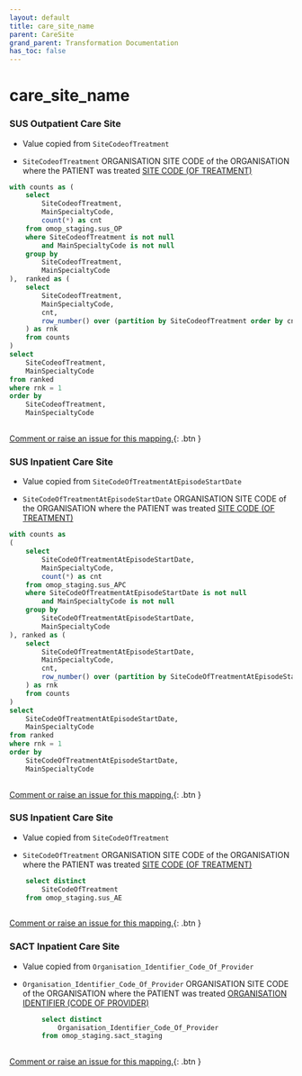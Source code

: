 ```yaml
---
layout: default
title: care_site_name
parent: CareSite
grand_parent: Transformation Documentation
has_toc: false
---
```

# care_site_name
### SUS Outpatient Care Site
* Value copied from `SiteCodeofTreatment`

* `SiteCodeofTreatment` ORGANISATION SITE CODE  of the ORGANISATION where the PATIENT was treated [SITE CODE (OF TREATMENT)]()

```sql
with counts as ( 
	select 
		SiteCodeofTreatment, 
		MainSpecialtyCode, 
		count(*) as cnt 
	from omop_staging.sus_OP 
	where SiteCodeofTreatment is not null 
		and MainSpecialtyCode is not null 
	group by 
		SiteCodeofTreatment, 
		MainSpecialtyCode 
),  ranked as ( 
	select 
		SiteCodeofTreatment, 
		MainSpecialtyCode, 
		cnt, 
		row_number() over (partition by SiteCodeofTreatment order by cnt desc, MainSpecialtyCode 
	) as rnk 
	from counts 
)
select 
	SiteCodeofTreatment, 
	MainSpecialtyCode 
from ranked 
where rnk = 1
order by 
	SiteCodeofTreatment, 
	MainSpecialtyCode 
	
```


[Comment or raise an issue for this mapping.](https://github.com/answerdigital/oxford-omop-data-mapper/issues/new?title=OMOP%20CareSite%20table%20care_site_name%20field%20SUS%20Outpatient%20Care%20Site%20mapping){: .btn }
### SUS Inpatient Care Site
* Value copied from `SiteCodeOfTreatmentAtEpisodeStartDate`

* `SiteCodeOfTreatmentAtEpisodeStartDate` ORGANISATION SITE CODE  of the ORGANISATION where the PATIENT was treated [SITE CODE (OF TREATMENT)]()

```sql
with counts as 
( 
	select 
		SiteCodeOfTreatmentAtEpisodeStartDate, 
		MainSpecialtyCode, 
		count(*) as cnt 
	from omop_staging.sus_APC 
	where SiteCodeOfTreatmentAtEpisodeStartDate is not null 
		and MainSpecialtyCode is not null 
	group by 
		SiteCodeOfTreatmentAtEpisodeStartDate, 
		MainSpecialtyCode 
), ranked as ( 
	select 
		SiteCodeOfTreatmentAtEpisodeStartDate, 
		MainSpecialtyCode, 
		cnt, 
		row_number() over (partition by SiteCodeOfTreatmentAtEpisodeStartDate order by cnt desc, MainSpecialtyCode 
	) as rnk 
	from counts 
)
select 
	SiteCodeOfTreatmentAtEpisodeStartDate, 
	MainSpecialtyCode 
from ranked 
where rnk = 1
order by 
	SiteCodeOfTreatmentAtEpisodeStartDate, 
	MainSpecialtyCode 
	
```


[Comment or raise an issue for this mapping.](https://github.com/answerdigital/oxford-omop-data-mapper/issues/new?title=OMOP%20CareSite%20table%20care_site_name%20field%20SUS%20Inpatient%20Care%20Site%20mapping){: .btn }
### SUS Inpatient Care Site
* Value copied from `SiteCodeOfTreatment`

* `SiteCodeOfTreatment` ORGANISATION SITE CODE  of the ORGANISATION where the PATIENT was treated [SITE CODE (OF TREATMENT)]()

```sql
	select distinct
		SiteCodeOfTreatment
	from omop_staging.sus_AE 	
	
```


[Comment or raise an issue for this mapping.](https://github.com/answerdigital/oxford-omop-data-mapper/issues/new?title=OMOP%20CareSite%20table%20care_site_name%20field%20SUS%20Inpatient%20Care%20Site%20mapping){: .btn }
### SACT Inpatient Care Site
* Value copied from `Organisation_Identifier_Code_Of_Provider`

* `Organisation_Identifier_Code_Of_Provider` ORGANISATION SITE CODE  of the ORGANISATION where the PATIENT was treated [ORGANISATION IDENTIFIER (CODE OF PROVIDER)]()

```sql
		select distinct 
			Organisation_Identifier_Code_Of_Provider
		from omop_staging.sact_staging
	
```


[Comment or raise an issue for this mapping.](https://github.com/answerdigital/oxford-omop-data-mapper/issues/new?title=OMOP%20CareSite%20table%20care_site_name%20field%20SACT%20Inpatient%20Care%20Site%20mapping){: .btn }

